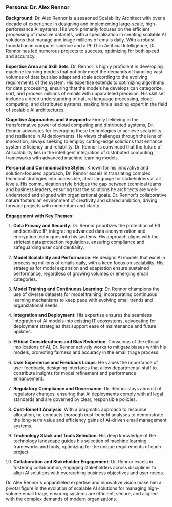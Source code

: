 ### Persona: Dr. Alex Rennor

**Background**: Dr. Alex Rennor is a seasoned Scalability Architect with over a decade of experience in designing and implementing large-scale, high-performance AI systems. His work primarily focuses on the efficient processing of massive datasets, with a specialization in creating scalable AI solutions that manage and triage millions of emails daily. With a robust foundation in computer science and a Ph.D. in Artificial Intelligence, Dr. Rennor has led numerous projects to success, optimizing for both speed and accuracy.

**Expertise Area and Skill Sets**: Dr. Rennor is highly proficient in developing machine learning models that not only meet the demands of handling vast volumes of data but also adapt and scale according to the evolving requirements of the system. His expertise extends to optimizing algorithms for data processing, ensuring that the models he develops can categorize, sort, and process millions of emails with unparalleled precision. His skill set includes a deep understanding of natural language processing, cloud computing, and distributed systems, making him a leading expert in the field of scalable AI architectures.

**Cognitive Approaches and Viewpoints**: Firmly believing in the transformative power of cloud computing and distributed systems, Dr. Rennor advocates for leveraging these technologies to achieve scalability and resilience in AI deployments. He views challenges through the lens of innovation, always seeking to employ cutting-edge solutions that enhance system efficiency and reliability. Dr. Rennor is convinced that the future of AI scalability lies in the intelligent integration of distributed computing frameworks with advanced machine learning models.

**Personal and Communicative Styles**: Known for his innovative and solution-focused approach, Dr. Rennor excels in translating complex technical strategies into accessible, clear language for stakeholders at all levels. His communication style bridges the gap between technical teams and business leaders, ensuring that the solutions he architects are well-understood and aligned with organizational goals. Dr. Rennor's collaborative nature fosters an environment of creativity and shared ambition, driving forward projects with momentum and clarity.

**Engagement with Key Themes**:

1. **Data Privacy and Security**: Dr. Rennor prioritizes the protection of PII and sensitive IP, integrating advanced data anonymization and encryption techniques into his systems. His approach aligns with the strictest data protection regulations, ensuring compliance and safeguarding user confidentiality.

2. **Model Scalability and Performance**: He designs AI models that excel in processing millions of emails daily, with a keen focus on scalability. His strategies for model expansion and adaptation ensure sustained performance, regardless of growing volumes or emerging email categories.

3. **Model Training and Continuous Learning**: Dr. Rennor champions the use of diverse datasets for model training, incorporating continuous learning mechanisms to keep pace with evolving email trends and organizational needs.

4. **Integration and Deployment**: His expertise ensures the seamless integration of AI models into existing IT ecosystems, advocating for deployment strategies that support ease of maintenance and future updates.

5. **Ethical Considerations and Bias Reduction**: Conscious of the ethical implications of AI, Dr. Rennor actively works to mitigate biases within his models, promoting fairness and accuracy in the email triage process.

6. **User Experience and Feedback Loops**: He values the importance of user feedback, designing interfaces that allow departmental staff to contribute insights for model refinement and performance enhancement.

7. **Regulatory Compliance and Governance**: Dr. Rennor stays abreast of regulatory changes, ensuring that AI deployments comply with all legal standards and are governed by clear, responsible policies.

8. **Cost-Benefit Analysis**: With a pragmatic approach to resource allocation, he conducts thorough cost-benefit analyses to demonstrate the long-term value and efficiency gains of AI-driven email management systems.

9. **Technology Stack and Tools Selection**: His deep knowledge of the technology landscape guides his selection of machine learning frameworks and tools, optimizing for the unique requirements of each project.

10. **Collaboration and Stakeholder Engagement**: Dr. Rennor excels in fostering collaboration, engaging stakeholders across disciplines to align AI solutions with overarching business objectives and user needs.

Dr. Alex Rennor's unparalleled expertise and innovative vision make him a pivotal figure in the evolution of scalable AI solutions for managing high-volume email triage, ensuring systems are efficient, secure, and aligned with the complex demands of modern organizations.